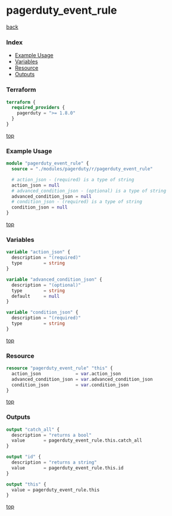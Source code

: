 # pagerduty_event_rule

[back](../pagerduty.md)

### Index

- [Example Usage](#example-usage)
- [Variables](#variables)
- [Resource](#resource)
- [Outputs](#outputs)

### Terraform

```terraform
terraform {
  required_providers {
    pagerduty = ">= 1.8.0"
  }
}
```

[top](#index)

### Example Usage

```terraform
module "pagerduty_event_rule" {
  source = "./modules/pagerduty/r/pagerduty_event_rule"

  # action_json - (required) is a type of string
  action_json = null
  # advanced_condition_json - (optional) is a type of string
  advanced_condition_json = null
  # condition_json - (required) is a type of string
  condition_json = null
}
```

[top](#index)

### Variables

```terraform
variable "action_json" {
  description = "(required)"
  type        = string
}

variable "advanced_condition_json" {
  description = "(optional)"
  type        = string
  default     = null
}

variable "condition_json" {
  description = "(required)"
  type        = string
}
```

[top](#index)

### Resource

```terraform
resource "pagerduty_event_rule" "this" {
  action_json             = var.action_json
  advanced_condition_json = var.advanced_condition_json
  condition_json          = var.condition_json
}
```

[top](#index)

### Outputs

```terraform
output "catch_all" {
  description = "returns a bool"
  value       = pagerduty_event_rule.this.catch_all
}

output "id" {
  description = "returns a string"
  value       = pagerduty_event_rule.this.id
}

output "this" {
  value = pagerduty_event_rule.this
}
```

[top](#index)